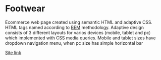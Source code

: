 # Footwear

Ecommerce web page created using semantic HTML and adaptive CSS.
HTML tags named according to [BEM](https://en.bem.info/methodology/) methodology.
Adaptive design consists of 3 different layouts for varios devices (mobile, tablet and pc) which implemented with CSS media queries. Mobile and tablet sizes have dropdown navigation menu, when pc size has simple horizontal bar

<a href="https://visionary-stardust-eae08b.netlify.app">Site link</a>
